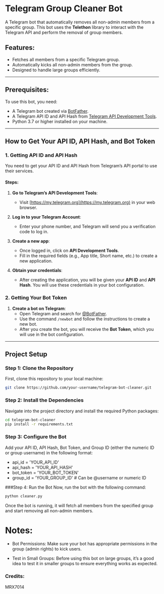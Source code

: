 # Telegram Group Cleaner Bot

A Telegram bot that automatically removes all non-admin members from a specific group. This bot uses the **Telethon** library to interact with the Telegram API and perform the removal of group members.

## Features:
- Fetches all members from a specific Telegram group.
- Automatically kicks all non-admin members from the group.
- Designed to handle large groups efficiently.

---

## Prerequisites:
To use this bot, you need:
- A Telegram bot created via [BotFather](https://t.me/BotFather).
- A Telegram API ID and API Hash from [Telegram API Development Tools](https://my.telegram.org).
- Python 3.7 or higher installed on your machine.

---

## How to Get Your API ID, API Hash, and Bot Token

### 1. Getting API ID and API Hash
You need to get your API ID and API Hash from Telegram’s API portal to use their services.

#### Steps:
1. **Go to Telegram’s API Development Tools**:
   - Visit [https://my.telegram.org](https://my.telegram.org) in your web browser.
   
2. **Log in to your Telegram Account**:
   - Enter your phone number, and Telegram will send you a verification code to log in.

3. **Create a new app**:
   - Once logged in, click on **API Development Tools**.
   - Fill in the required fields (e.g., App title, Short name, etc.) to create a new application.
   
4. **Obtain your credentials**:
   - After creating the application, you will be given your **API ID** and **API Hash**. You will use these credentials in your bot configuration.

### 2. Getting Your Bot Token
1. **Create a bot on Telegram**:
   - Open Telegram and search for [@BotFather](https://t.me/BotFather).
   - Use the command `/newbot` and follow the instructions to create a new bot.
   - After you create the bot, you will receive the **Bot Token**, which you will use in the bot configuration.

---

## Project Setup

### Step 1: Clone the Repository
First, clone this repository to your local machine:
```bash
git clone https://github.com/your-username/telegram-bot-cleaner.git
```
### Step 2: Install the Dependencies
Navigate into the project directory and install the required Python packages:
```bash
cd telegram-bot-cleaner
pip install -r requirements.txt
```
### Step 3: Configure the Bot
Add your API ID, API Hash, Bot Token, and Group ID (either the numeric ID or group username) in the following format:
- api_id = 'YOUR_API_ID'
- api_hash = 'YOUR_API_HASH'
- bot_token = 'YOUR_BOT_TOKEN'
- group_id = 'YOUR_GROUP_ID'  # Can be @username or numeric ID

###Step 4: Run the Bot
Now, run the bot with the following command:
```bash
python cleaner.py
```
Once the bot is running, it will fetch all members from the specified group and start removing all non-admin members.

# Notes:

- Bot Permissions: Make sure your bot has appropriate permissions in the group (admin rights) to kick users.

- Test in Small Groups: Before using this bot on large groups, it’s a good idea to test it in smaller groups to ensure everything works as expected.

### Credits:
MRX7014
